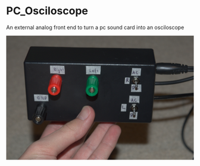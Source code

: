 # PC_Osciloscope
An external analog front end to turn a pc sound card into an osciloscope

![DISP](README.jpg)